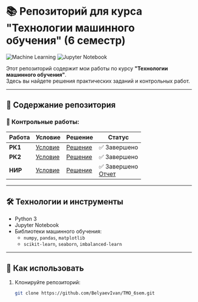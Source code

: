 # 📚 Репозиторий для курса "Технологии машинного обучения" (6 семестр)

![Machine Learning](https://img.shields.io/badge/-Machine%20Learning-FF6F00?style=flat&logo=python&logoColor=white)
![Jupyter Notebook](https://img.shields.io/badge/-Jupyter%20Notebook-F37626?style=flat&logo=jupyter&logoColor=white)

Этот репозиторий содержит мои работы по курсу **"Технологии машинного обучения"**.  
Здесь вы найдете решения практических заданий и контрольных работ.

---

## 📂 Содержание репозитория

### 📝 Контрольные работы:
| Работа | Условие | Решение | Статус |
|--------|---------|---------|--------|
| **РК1** | [Условие](https://github.com/BelyaevIvan/TMO_6sem/blob/%D1%80%D0%BA1/README.md) | [Решение](https://github.com/BelyaevIvan/TMO_6sem/blob/%D1%80%D0%BA1/rk1.ipynb) | ✅ Завершено |
| **РК2** | [Условие](https://github.com/BelyaevIvan/TMO_6sem/blob/%D1%80%D0%BA2/README.md) | [Решение](https://github.com/BelyaevIvan/TMO_6sem/blob/%D1%80%D0%BA2/rk2.ipynb) | ✅ Завершено |
| **НИР** | [Условие](https://github.com/BelyaevIvan/TMO_6sem/blob/%D0%9D%D0%98%D0%A0%D0%A1/README.md) | [Решение](https://github.com/BelyaevIvan/TMO_6sem/blob/%D0%9D%D0%98%D0%A0%D0%A1/nirs.ipynb) | ✅ Завершено<br>[Отчет](https://github.com/BelyaevIvan/TMO_6sem/blob/%D0%9D%D0%98%D0%A0%D0%A1/%D0%91%D0%B5%D0%BB%D1%8F%D0%B5%D0%B2%20%D0%98%D0%A35-63%D0%91%20%D0%BE%D1%82%D1%87%D0%B5%D1%82%20%D0%9D%D0%98%D0%A0%D0%A1.pdf) |

---

## 🛠 Технологии и инструменты
- Python 3
- Jupyter Notebook
- Библиотеки машинного обучения:
  - `numpy`, `pandas`, `matplotlib`
  - `scikit-learn`, `seaborn`, `imbalanced-learn`

---

## 📌 Как использовать
1. Клонируйте репозиторий:
   ```bash
   git clone https://github.com/BelyaevIvan/TMO_6sem.git